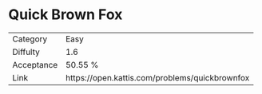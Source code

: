 # Quick Brown Fox

<table>
    <tr>
        <td>Category</td>
        <td>Easy</td>
    </tr>
    <tr>
        <td>Diffulty</td>
        <td>1.6</td>
    </tr>
    <tr>
        <td>Acceptance</td>
        <td>50.55 %</td>
    </tr>
    <tr>
        <td>Link</td>
        <td>https://open.kattis.com/problems/quickbrownfox</td>
    </tr>
</table>